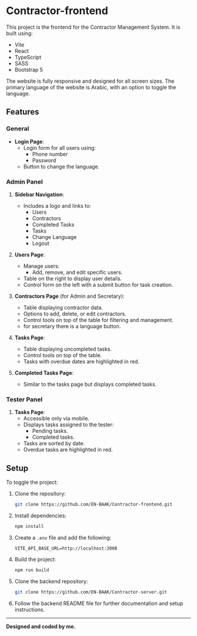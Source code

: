 # Contractor-frontend

This project is the frontend for the Contractor Management System. It is built using:

- Vite
- React
- TypeScript
- SASS
- Bootstrap 5

The website is fully responsive and designed for all screen sizes. The primary language of the website is Arabic, with an option to toggle the language.

## Features

### General

- **Login Page**:
  - Login form for all users using:
    - Phone number
    - Password
  - Button to change the language.

### Admin Panel

1. **Sidebar Navigation**:
   - Includes a logo and links to:
     - Users
     - Contractors
     - Completed Tasks
     - Tasks
     - Change Language
     - Logout

2. **Users Page**:
   - Manage users:
     - Add, remove, and edit specific users.
   - Table on the right to display user details.
   - Control form on the left with a submit button for task creation.

3. **Contractors Page** (for Admin and Secretary):
   - Table displaying contractor data.
   - Options to add, delete, or edit contractors.
   - Control tools on top of the table for filtering and management.
   - for secretary there is a language button.

4. **Tasks Page**:
   - Table displaying uncompleted tasks.
   - Control tools on top of the table.
   - Tasks with overdue dates are highlighted in red.

5. **Completed Tasks Page**:
   - Similar to the tasks page but displays completed tasks.

### Tester Panel

1. **Tasks Page**:
   - Accessible only via mobile.
   - Displays tasks assigned to the tester:
     - Pending tasks.
     - Completed tasks.
   - Tasks are sorted by date.
   - Overdue tasks are highlighted in red.

## Setup

To toggle the project:

1. Clone the repository:
   ```bash
   git clone https://github.com/EN-BAAK/Contractor-frontend.git
   ```

2. Install dependencies:
   ```bash
   npm install
   ```

3. Create a `.env` file and add the following:
   ```env
   VITE_API_BASE_URL=http://localhost:3008
   ```

4. Build the project:
   ```bash
   npm run build
   ```


5. Clone the backend repository:
   ```bash
   git clone https://github.com/EN-BAAK/Contractor-server.git
   ```

6. Follow the backend README file for further documentation and setup instructions.

---

**Designed and coded by me.**

